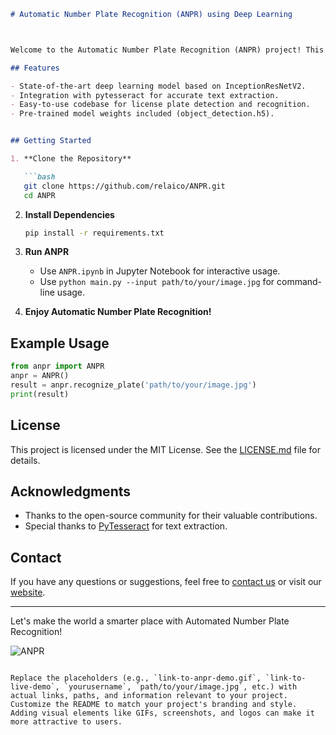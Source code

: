 

```markdown
# Automatic Number Plate Recognition (ANPR) using Deep Learning



Welcome to the Automatic Number Plate Recognition (ANPR) project! This repository contains a powerful and efficient ANPR system that utilizes Deep Learning and image processing techniques to detect and recognize license plates from images.

## Features

- State-of-the-art deep learning model based on InceptionResNetV2.
- Integration with pytesseract for accurate text extraction.
- Easy-to-use codebase for license plate detection and recognition.
- Pre-trained model weights included (object_detection.h5).


## Getting Started

1. **Clone the Repository**

   ```bash
   git clone https://github.com/relaico/ANPR.git
   cd ANPR
   ```

2. **Install Dependencies**

   ```bash
   pip install -r requirements.txt
   ```

3. **Run ANPR**

   - Use `ANPR.ipynb` in Jupyter Notebook for interactive usage.
   - Use `python main.py --input path/to/your/image.jpg` for command-line usage.

4. **Enjoy Automatic Number Plate Recognition!**

## Example Usage

```python
from anpr import ANPR
anpr = ANPR()
result = anpr.recognize_plate('path/to/your/image.jpg')
print(result)
```

## License

This project is licensed under the MIT License. See the [LICENSE.md](LICENSE.md) file for details.


## Acknowledgments

- Thanks to the open-source community for their valuable contributions.
- Special thanks to [PyTesseract](https://github.com/madmaze/pytesseract) for text extraction.

## Contact

If you have any questions or suggestions, feel free to [contact us](mailto:info@relaico.com) or visit our [website](https://relaico.com).



---

Let's make the world a smarter place with Automated Number Plate Recognition!

![ANPR](link-to-anpr-logo.png)
```

Replace the placeholders (e.g., `link-to-anpr-demo.gif`, `link-to-live-demo`, `yourusername`, `path/to/your/image.jpg`, etc.) with actual links, paths, and information relevant to your project. Customize the README to match your project's branding and style. Adding visual elements like GIFs, screenshots, and logos can make it more attractive to users.
